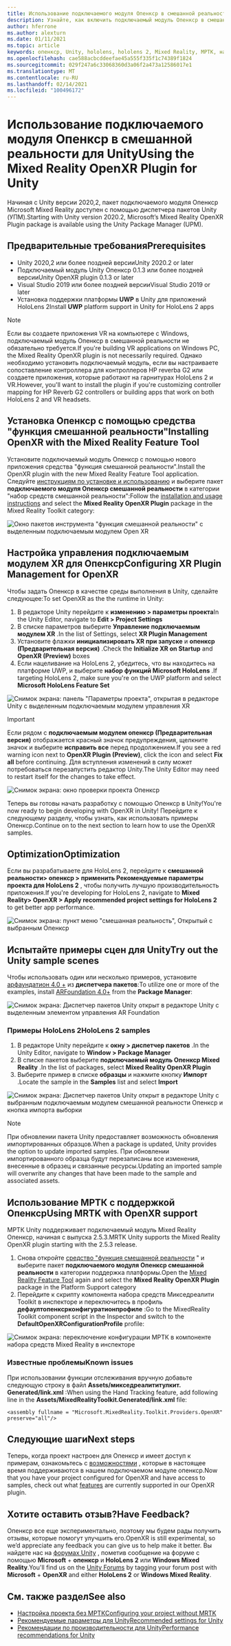 ```yaml
---
title: Использование подключаемого модуля Опенкср в смешанной реальности для Unity
description: Узнайте, как включить подключаемый модуль Опенкср в смешанной реальности для проектов Unity.
author: hferrone
ms.author: alexturn
ms.date: 01/11/2021
ms.topic: article
keywords: опенкср, Unity, hololens, hololens 2, Mixed Reality, МРТК, набор средств для смешанной реальности, дополненная реальность, виртуальная реальность, гарнитуры смешанной реальности, обучение, учебник, начало работы
ms.openlocfilehash: cae588acbcddeefae45a555f335f1c74389f1824
ms.sourcegitcommit: 029f247a6c33068360d3a06f2a473a12586017e1
ms.translationtype: MT
ms.contentlocale: ru-RU
ms.lasthandoff: 02/14/2021
ms.locfileid: "100496172"
---
```

# <a name="using-the-mixed-reality-openxr-plugin-for-unity"></a><span data-ttu-id="46ac8-104">Использование подключаемого модуля Опенкср в смешанной реальности для Unity</span><span class="sxs-lookup"><span data-stu-id="46ac8-104">Using the Mixed Reality OpenXR Plugin for Unity</span></span>

<span data-ttu-id="46ac8-105">Начиная с Unity версии 2020,2, пакет подключаемого модуля Опенкср Microsoft Mixed Reality доступен с помощью диспетчера пакетов Unity (УПМ).</span><span class="sxs-lookup"><span data-stu-id="46ac8-105">Starting with Unity version 2020.2, Microsoft’s Mixed Reality OpenXR Plugin package is available using the Unity Package Manager (UPM).</span></span>

## <a name="prerequisites"></a><span data-ttu-id="46ac8-106">Предварительные требования</span><span class="sxs-lookup"><span data-stu-id="46ac8-106">Prerequisites</span></span>

* <span data-ttu-id="46ac8-107">Unity 2020,2 или более поздней версии</span><span class="sxs-lookup"><span data-stu-id="46ac8-107">Unity 2020.2 or later</span></span>
* <span data-ttu-id="46ac8-108">Подключаемый модуль Unity Опенкср 0.1.3 или более поздней версии</span><span class="sxs-lookup"><span data-stu-id="46ac8-108">Unity OpenXR plugin 0.1.3 or later</span></span>
* <span data-ttu-id="46ac8-109">Visual Studio 2019 или более поздней версии</span><span class="sxs-lookup"><span data-stu-id="46ac8-109">Visual Studio 2019 or later</span></span>
* <span data-ttu-id="46ac8-110">Установка поддержки платформы **UWP** в Unity для приложений HoloLens 2</span><span class="sxs-lookup"><span data-stu-id="46ac8-110">Install **UWP** platform support in Unity for HoloLens 2 apps</span></span>

> [!NOTE]
> <span data-ttu-id="46ac8-111">Если вы создаете приложения VR на компьютере с Windows, подключаемый модуль Опенкср в смешанной реальности не обязательно требуется.</span><span class="sxs-lookup"><span data-stu-id="46ac8-111">If you're building VR applications on Windows PC, the Mixed Reality OpenXR plugin is not necessarily required.</span></span> <span data-ttu-id="46ac8-112">Однако необходимо установить подключаемый модуль, если вы настраиваете сопоставление контроллера для контроллеров HP reverbа G2 или создаете приложения, которые работают на гарнитурах HoloLens 2 и VR.</span><span class="sxs-lookup"><span data-stu-id="46ac8-112">However, you'll want to install the plugin if you're customizing controller mapping for HP Reverb G2 controllers or building apps that work on both HoloLens 2 and VR headsets.</span></span>

## <a name="installing-openxr-with-the-mixed-reality-feature-tool"></a><span data-ttu-id="46ac8-113">Установка Опенкср с помощью средства "функция смешанной реальности"</span><span class="sxs-lookup"><span data-stu-id="46ac8-113">Installing OpenXR with the Mixed Reality Feature Tool</span></span>

<span data-ttu-id="46ac8-114">Установите подключаемый модуль Опенкср с помощью нового приложения средства "функция смешанной реальности".</span><span class="sxs-lookup"><span data-stu-id="46ac8-114">Install the OpenXR plugin with the new Mixed Reality Feature Tool application.</span></span> <span data-ttu-id="46ac8-115">Следуйте [инструкциям по установке и использованию](welcome-to-mr-feature-tool.md) и выберите пакет **подключаемого модуля Опенкср смешанной реальности** в категории "набор средств смешанной реальности":</span><span class="sxs-lookup"><span data-stu-id="46ac8-115">Follow the [installation and usage instructions](welcome-to-mr-feature-tool.md) and select the **Mixed Reality OpenXR Plugin** package in the Mixed Reality Toolkit category:</span></span>

![Окно пакетов инструмента "функция смешанной реальности" с выделенным подключаемым модулем Open XR](images/feature-tool-openxr.png)

## <a name="configuring-xr-plugin-management-for-openxr"></a><span data-ttu-id="46ac8-117">Настройка управления подключаемым модулем XR для Опенкср</span><span class="sxs-lookup"><span data-stu-id="46ac8-117">Configuring XR Plugin Management for OpenXR</span></span>

<span data-ttu-id="46ac8-118">Чтобы задать Опенкср в качестве среды выполнения в Unity, сделайте следующее:</span><span class="sxs-lookup"><span data-stu-id="46ac8-118">To set OpenXR as the the runtime in Unity:</span></span>

1. <span data-ttu-id="46ac8-119">В редакторе Unity перейдите к **изменению > параметры проекта**</span><span class="sxs-lookup"><span data-stu-id="46ac8-119">In the Unity Editor, navigate to **Edit > Project Settings**</span></span>
2. <span data-ttu-id="46ac8-120">В списке параметров выберите **Управление подключаемым модулем XR** .</span><span class="sxs-lookup"><span data-stu-id="46ac8-120">In the list of Settings, select **XR Plugin Management**</span></span>
3. <span data-ttu-id="46ac8-121">Установите флажки **инициализировать XR при запуске** и **опенкср (Предварительная версия)** .</span><span class="sxs-lookup"><span data-stu-id="46ac8-121">Check the **Initialize XR on Startup** and **OpenXR (Preview)** boxes</span></span>
4. <span data-ttu-id="46ac8-122">Если нацеливание на HoloLens 2, убедитесь, что вы находитесь на платформе UWP, и выберите **набор функций Microsoft HoloLens** .</span><span class="sxs-lookup"><span data-stu-id="46ac8-122">If targeting HoloLens 2, make sure you're on the UWP platform and select **Microsoft HoloLens Feature Set**</span></span>

![Снимок экрана: панель "Параметры проекта", открытая в редакторе Unity с выделенным подключаемым модулем управления XR](images/openxr-img-05.png)

> [!IMPORTANT]
> <span data-ttu-id="46ac8-124">Если рядом с **подключаемым модулем опенкср (Предварительная версия)** отображается красный значок предупреждения, щелкните значок и выберите **исправить все** перед продолжением.</span><span class="sxs-lookup"><span data-stu-id="46ac8-124">If you see a red warning icon next to **OpenXR Plugin (Preview)**, click the icon and select **Fix all** before continuing.</span></span> <span data-ttu-id="46ac8-125">Для вступления изменений в силу может потребоваться перезапустить редактор Unity.</span><span class="sxs-lookup"><span data-stu-id="46ac8-125">The Unity Editor may need to restart itself for the changes to take effect.</span></span>

![Снимок экрана: окно проверки проекта Опенкср](images/openxr-img-06.png)

<span data-ttu-id="46ac8-127">Теперь вы готовы начать разработку с помощью Опенкср в Unity!</span><span class="sxs-lookup"><span data-stu-id="46ac8-127">You're now ready to begin developing with OpenXR in Unity!</span></span>  <span data-ttu-id="46ac8-128">Перейдите к следующему разделу, чтобы узнать, как использовать примеры Опенкср.</span><span class="sxs-lookup"><span data-stu-id="46ac8-128">Continue on to the next section to learn how to use the OpenXR samples.</span></span>

## <a name="optimization"></a><span data-ttu-id="46ac8-129">Optimization</span><span class="sxs-lookup"><span data-stu-id="46ac8-129">Optimization</span></span>

<span data-ttu-id="46ac8-130">Если вы разрабатываете для HoloLens 2, перейдите к **смешанной реальности> опенкср > применить Рекомендуемые параметры проекта для HoloLens 2** , чтобы получить лучшую производительность приложения.</span><span class="sxs-lookup"><span data-stu-id="46ac8-130">If you're developing for HoloLens 2, navigate to **Mixed Reality> OpenXR > Apply recommended project settings for HoloLens 2** to get better app performance.</span></span>

![Снимок экрана: пункт меню "смешанная реальность", Открытый с выбранным Опенкср](images/openxr-img-08.png)

## <a name="try-out-the-unity-sample-scenes"></a><span data-ttu-id="46ac8-132">Испытайте примеры сцен для Unity</span><span class="sxs-lookup"><span data-stu-id="46ac8-132">Try out the Unity sample scenes</span></span>

<span data-ttu-id="46ac8-133">Чтобы использовать один или несколько примеров, установите [арфаундатион 4.0 +](https://docs.unity3d.com/Packages/com.unity.xr.arfoundation@4.1/manual/index.html#installing-ar-foundation) из **диспетчера пакетов**:</span><span class="sxs-lookup"><span data-stu-id="46ac8-133">To utilize one or more of the examples, install [ARFoundation 4.0+](https://docs.unity3d.com/Packages/com.unity.xr.arfoundation@4.1/manual/index.html#installing-ar-foundation) from the **Package Manager**:</span></span>

![Снимок экрана: Диспетчер пакетов Unity открыт в редакторе Unity с выделенным элементом управления AR Foundation](images/openxr-img-09.png)

### <a name="hololens-2-samples"></a><span data-ttu-id="46ac8-135">Примеры HoloLens 2</span><span class="sxs-lookup"><span data-stu-id="46ac8-135">HoloLens 2 samples</span></span>

1. <span data-ttu-id="46ac8-136">В редакторе Unity перейдите к **окну > диспетчер пакетов** .</span><span class="sxs-lookup"><span data-stu-id="46ac8-136">In the Unity Editor, navigate to **Window > Package Manager**</span></span>
2. <span data-ttu-id="46ac8-137">В списке пакетов выберите **подключаемый модуль Опенкср Mixed Reality** .</span><span class="sxs-lookup"><span data-stu-id="46ac8-137">In the list of packages, select **Mixed Reality OpenXR Plugin**</span></span>
3. <span data-ttu-id="46ac8-138">Выберите пример в списке **образцы** и нажмите кнопку **Импорт** .</span><span class="sxs-lookup"><span data-stu-id="46ac8-138">Locate the sample in the **Samples** list and select **Import**</span></span>

![Снимок экрана: Диспетчер пакетов Unity открыт в редакторе Unity с выбранным подключаемым модулем смешанной реальности Опенкср и кнопка импорта выборки](images/openxr-img-03.png)

<!-- ### For all other OpenXR samples

1. In the Unity Editor, navigate to **Window > Package Manager**
2. In the list of packages, select **OpenXR Plugin**
3. Locate the sample in the **Samples** list and select **Import**

![Screenshot of Unity Package Manager open in Unity editor with OpenXR Plugin selected and samples import button highlighted](images/openxr-img-10.png) -->

> [!NOTE]
> <span data-ttu-id="46ac8-140">При обновлении пакета Unity предоставляет возможность обновления импортированных образцов.</span><span class="sxs-lookup"><span data-stu-id="46ac8-140">When a package is updated, Unity provides the option to update imported samples.</span></span>  <span data-ttu-id="46ac8-141">При обновлении импортированного образца будут перезаписаны все изменения, внесенные в образец и связанные ресурсы.</span><span class="sxs-lookup"><span data-stu-id="46ac8-141">Updating an imported sample will overwrite any changes that have been made to the sample and associated assets.</span></span>

## <a name="using-mrtk-with-openxr-support"></a><span data-ttu-id="46ac8-142">Использование МРТК с поддержкой Опенкср</span><span class="sxs-lookup"><span data-stu-id="46ac8-142">Using MRTK with OpenXR support</span></span>

<span data-ttu-id="46ac8-143">МРТК Unity поддерживает подключаемый модуль Mixed Reality Опенкср, начиная с выпуска 2.5.3.</span><span class="sxs-lookup"><span data-stu-id="46ac8-143">MRTK Unity supports the Mixed Reality OpenXR plugin starting with the 2.5.3 release.</span></span>  

1. <span data-ttu-id="46ac8-144">Снова откройте [средство "функция смешанной реальности](welcome-to-mr-feature-tool.md) " и выберите пакет **подключаемого модуля Опенкср смешанной реальности** в категории поддержка платформы.</span><span class="sxs-lookup"><span data-stu-id="46ac8-144">Open the [Mixed Reality Feature Tool](welcome-to-mr-feature-tool.md) again and select the **Mixed Reality OpenXR Plugin** package in the Platform Support category</span></span>
2. <span data-ttu-id="46ac8-145">Перейдите к скрипту компонента набора средств Микседреалити Toolkit в инспекторе и переключитесь в профиль **дефаултопенксрконфигуратионпрофиле** :</span><span class="sxs-lookup"><span data-stu-id="46ac8-145">Go to the MixedReality Toolkit component script in the Inspector and switch to the **DefaultOpenXRConfigurationProfile** profile:</span></span>

![Снимок экрана: переключение конфигурации МРТК в компоненте набора средств Mixed Reality в инспекторе](images/openxr-img-11.png)

### <a name="known-issues"></a><span data-ttu-id="46ac8-147">Известные проблемы</span><span class="sxs-lookup"><span data-stu-id="46ac8-147">Known issues</span></span> 

<span data-ttu-id="46ac8-148">При использовании функции отслеживания вручную добавьте следующую строку в файл **Assets/микседреалититулкит. Generated/link.xml** :</span><span class="sxs-lookup"><span data-stu-id="46ac8-148">When using the Hand Tracking feature, add following line in the **Assets/MixedRealityToolkit.Generated/link.xml** file:</span></span>

```
<assembly fullname = "Microsoft.MixedReality.Toolkit.Providers.OpenXR" preserve="all"/>
```

## <a name="next-steps"></a><span data-ttu-id="46ac8-149">Следующие шаги</span><span class="sxs-lookup"><span data-stu-id="46ac8-149">Next steps</span></span>

<span data-ttu-id="46ac8-150">Теперь, когда проект настроен для Опенкср и имеет доступ к примерам, ознакомьтесь с [возможностями](openxr-supported-features.md) , которые в настоящее время поддерживаются в нашем подключаемом модуле опенкср.</span><span class="sxs-lookup"><span data-stu-id="46ac8-150">Now that you have your project configured for OpenXR and have access to samples, check out what [features](openxr-supported-features.md) are currently supported in our OpenXR plugin.</span></span>

## <a name="have-feedback"></a><span data-ttu-id="46ac8-151">Хотите оставить отзыв?</span><span class="sxs-lookup"><span data-stu-id="46ac8-151">Have Feedback?</span></span>

<span data-ttu-id="46ac8-152">Опенкср все еще экспериментально, поэтому мы будем рады получить отзывы, которые помогут улучшить его.</span><span class="sxs-lookup"><span data-stu-id="46ac8-152">OpenXR is still experimental, so we’d appreciate any feedback you can give us to help make it better.</span></span> <span data-ttu-id="46ac8-153">Вы найдете нас на [форумах Unity](https://aka.ms/unityforums) , пометив сообщение на форуме с помощью **Microsoft**  +  **опенкср** и **HoloLens 2** или **Windows Mixed Reality**.</span><span class="sxs-lookup"><span data-stu-id="46ac8-153">You'll find us on the [Unity Forums](https://aka.ms/unityforums) by tagging your forum post with **Microsoft** + **OpenXR** and either **HoloLens 2** or **Windows Mixed Reality**.</span></span>

## <a name="see-also"></a><span data-ttu-id="46ac8-154">См. также раздел</span><span class="sxs-lookup"><span data-stu-id="46ac8-154">See also</span></span>

* [<span data-ttu-id="46ac8-155">Настройка проекта без МРТК</span><span class="sxs-lookup"><span data-stu-id="46ac8-155">Configuring your project without MRTK</span></span>](configure-unity-project.md)
* [<span data-ttu-id="46ac8-156">Рекомендуемые параметры для Unity</span><span class="sxs-lookup"><span data-stu-id="46ac8-156">Recommended settings for Unity</span></span>](recommended-settings-for-unity.md)
* [<span data-ttu-id="46ac8-157">Рекомендации по производительности для Unity</span><span class="sxs-lookup"><span data-stu-id="46ac8-157">Performance recommendations for Unity</span></span>](performance-recommendations-for-unity.md#how-to-profile-with-unity)
